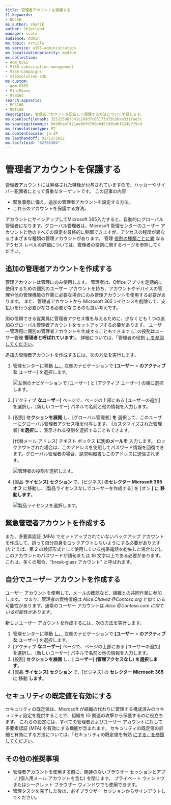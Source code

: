 ```yaml
---
title: 管理者アカウントを保護する
f1.keywords:
- NOCSH
ms.author: sharik
author: SKjerland
manager: scotv
audience: Admin
ms.topic: article
ms.service: o365-administration
ms.localizationpriority: medium
ms.collection:
- Adm_O365
- M365-subscription-management
- M365-Campaigns
- m365solution-smb
ms.custom:
- Adm_O365
- MiniMaven
- MSB365
search.appverid:
- BCS160
- MET150
description: 管理者アカウントを設定して保護する方法について学習します。
ms.openlocfilehash: 32522596fc41c209d7c05173d75b36ab331fae5c
ms.sourcegitcommit: 6e90baef421ae06fd790b0453d3bdbf624b7f9c0
ms.translationtype: MT
ms.contentlocale: ja-JP
ms.lasthandoff: 02/12/2022
ms.locfileid: "62766304"
---
```

# <a name="protect-your-administrator-accounts"></a>管理者アカウントを保護する

管理者アカウントには昇格された特権が付与されていますので、ハッカーやサイバー犯罪者にとって貴重なターゲットです。 この記事の内容

- 緊急事態に備え、追加の管理者アカウントを設定する方法。
- これらのアカウントを保護する方法。

アカウントにサインアップしてMicrosoft 365入力すると、自動的にグローバル管理者になります。グローバル管理者は、Microsoft 管理センターのユーザー アカウントと他のすべての設定を最終的に制御できますが、アクセスの程度が異なるさまざまな種類の管理アカウントがあります。 管理 [役割の種類ごとに異](/office365/admin/add-users/about-admin-roles) なるアクセス レベルの詳細については、管理者の役割に関するページを参照してください。

## <a name="create-additional-admin-accounts"></a>追加の管理者アカウントを作成する

管理アカウントは管理にのみ使用します。 管理者は、Office アプリを定期的に使用するための個別のユーザー アカウントを持ち、アカウントやデバイスの管理や他の管理機能の作業に必要な場合にのみ管理アカウントを使用する必要があります。 また、管理者アカウントから Microsoft 365ライセンスを削除して、支払いを行う必要がなさる必要がなさるのも良い考えです。

別の信頼できる従業員に管理者アクセス権を与えるために、少なくとも 1 つの追加のグローバル管理者アカウントをセットアップする必要があります。 ユーザー管理用に個別の管理者アカウントを作成することもできます (この役割はユーザー管理 **管理者と呼ばれています**)。 詳細については、「管理者の役割 [」を参照してください](/office365/admin/add-users/about-admin-roles)。

追加の管理者アカウントを作成するには、次の方法を実行します。

 1. 管理センターに移動 <a href="https://go.microsoft.com/fwlink/p/?linkid=837890" target="_blank">し、</a> 左側のナビゲーションで **[ユーザー** \> **のアクティブな** ユーザー] を選択します。

    ![左側のナビゲーションで [ユーザー] と [アクティブ ユーザー] の順に選択します。](../media/Activeusers.png)

 2. [アクティブ **なユーザー]** ページで、ページの上部にある [ユーザーの追加] を選択し、[新しいユーザー] パネルで名前と他の情報を入力します。
 3. [役割] **セクションを展開** し、[グローバル管理者] **を** 選択して、このユーザーにグローバル管理者アクセス権を付与します。 [カスタマイズされた管理者] **を選択し** 、表示される役割を選択することもできます。

    [代替メール アドレス] テキスト ボックス **に別のメールを** 入力します。 ロックアウトされた場合は、このアドレスを使用してパスワード情報を回復できます。グローバル管理者の場合、請求明細書もこのアドレスに送信されます。

    ![管理者の役割を選択します。](../media/adminroles.png)

 4. [製品 **ライセンス] セクション** で、[ビジネス] **のセレクター Microsoft 365オフ** に移動し、[製品ライセンスなしでユーザーを作成する] を [オン **]** に **移動します**。

    ![製品ライセンスを選択します。](../media/productlicense.png)

## <a name="create-an-emergency-admin-account"></a>緊急管理者アカウントを作成する

また、多要素認証 (MFA) でセットアップされていないバックアップ アカウントを作成して、誤って自分自身をロックアウトしないようにする必要があります (たとえば、第 2 の検証形式として使用している携帯電話を紛失した場合など)。 このアカウントのパスワードが語句または 16 文字以上である必要があります。 これは、多くの場合、"break-glass アカウント" と呼ばれます。

## <a name="create-a-user-account-for-yourself"></a>自分でユーザー アカウントを作成する

ユーザー アカウントを使用して、メールの確認など、組織との共同作業に参加します。 つまり、管理者の資格情報は  *Alice.Chavez <span></span>@Contoso.org* と似ている可能性があります。通常のユーザー アカウントは *Alice <span></span>@Contoso.com に似ている可能性があります*。

新しいユーザー アカウントを作成するには、次の方法を実行します。

1. 管理センターに移動 <a href="https://go.microsoft.com/fwlink/p/?linkid=837890" target="_blank">し、</a> 左側のナビゲーションで **[ユーザー** \> **のアクティブな** ユーザー] を選択します。
2. [アクティブ **なユーザー]** ページで、ページの上部にある [ユーザーの追加] を選択し、[新しいユーザー] パネルで名前と他の情報を入力します。
3. [役割] **セクションを展開** し、[ **ユーザー] (管理アクセスなし) を選択します**。
4. [製品 **ライセンス] セクション** で、[ビジネス] の **セレクター Microsoft 365に** 移動 **します**。

## <a name="turn-on-security-defaults"></a>セキュリティの既定値を有効にする

セキュリティの既定値は、Microsoft が組織の代わりに管理する構成済みのセキュリティ設定を提供することで、組織を ID 関連の攻撃から保護するのに役立ちます。 これらの設定には、すべての管理者およびユーザー アカウントに対して多要素認証 (MFA) を有効にする機能が含まれます。 セキュリティの既定値の詳細と有効にする方法については、「セキュリティの既定値を有効 [にする」を参照してください](m365-campaigns-conditional-access.md)。

## <a name="additional-recommendations"></a>その他の推奨事項

- 管理者アカウントを使用する前に、関連のないブラウザー セッションとアプリ (個人用メール アカウントを含む) を閉じます。 プライベート ウィンドウまたはシークレット ブラウザー ウィンドウでも使用できます。
- 管理タスクを完了した後は、必ずブラウザー セッションからサインアウトしてください。
